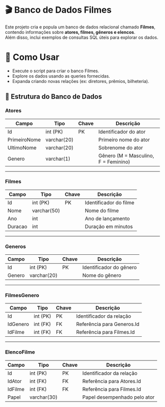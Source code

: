 # 🎬 Banco de Dados **Filmes**

Este projeto cria e popula um banco de dados relacional chamado **Filmes**, contendo informações sobre **atores, filmes, gêneros e elencos**.  
Além disso, inclui exemplos de consultas SQL úteis para explorar os dados.

# 🚀 Como Usar

- Execute o script para criar o banco Filmes.
- Explore os dados usando as queries fornecidas.
- Expanda criando novas relações (ex: diretores, prêmios, bilheteria).


## 📂 Estrutura do Banco de Dados

### **Atores**
| Campo         | Tipo         | Chave | Descrição                 |
|---------------|-------------|-------|---------------------------|
| Id            | int (PK)    | PK    | Identificador do ator     |
| PrimeiroNome  | varchar(20) |       | Primeiro nome do ator     |
| UltimoNome    | varchar(20) |       | Sobrenome do ator         |
| Genero        | varchar(1)  |       | Gênero (M = Masculino, F = Feminino) |

---

### **Filmes**
| Campo   | Tipo         | Chave | Descrição                  |
|---------|-------------|-------|----------------------------|
| Id      | int (PK)    | PK    | Identificador do filme      |
| Nome    | varchar(50) |       | Nome do filme              |
| Ano     | int         |       | Ano de lançamento          |
| Duracao | int         |       | Duração em minutos         |

---

### **Generos**
| Campo   | Tipo         | Chave | Descrição             |
|---------|-------------|-------|-----------------------|
| Id      | int (PK)    | PK    | Identificador do gênero |
| Genero  | varchar(20) |       | Nome do gênero        |

---

### **FilmesGenero**  
| Campo    | Tipo      | Chave | Descrição                       |
|----------|----------|-------|---------------------------------|
| Id       | int (PK) | PK    | Identificador da relação        |
| IdGenero | int (FK) | FK    | Referência para Generos.Id      |
| IdFilme  | int (FK) | FK    | Referência para Filmes.Id       |

---

### **ElencoFilme**  
| Campo   | Tipo         | Chave | Descrição                        |
|---------|-------------|-------|----------------------------------|
| Id      | int (PK)    | PK    | Identificador da relação         |
| IdAtor  | int (FK)    | FK    | Referência para Atores.Id        |
| IdFilme | int (FK)    | FK    | Referência para Filmes.Id        |
| Papel   | varchar(30) |       | Papel desempenhado pelo ator     |

